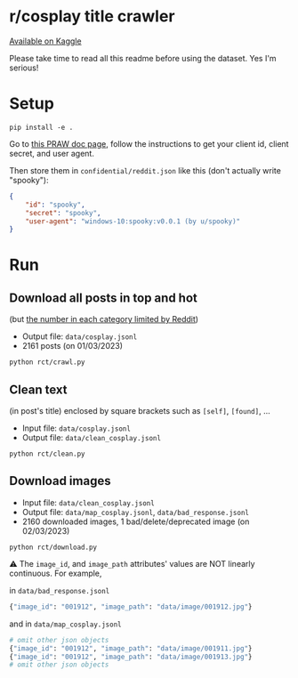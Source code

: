# r/cosplay title crawler

[Available on Kaggle](https://www.kaggle.com/datasets/inhanhv/rcosplay-hot-top-images-with-titles)

Please take time to read all this readme before using the dataset. Yes I'm serious!

# Setup

```
pip install -e .
```

Go to [this PRAW doc page](https://praw.readthedocs.io/en/stable/getting_started/quick_start.html#prerequisites), follow the instructions to get your client id, client secret, and user agent.

Then store them in `confidential/reddit.json` like this (don't actually write "spooky"):
```json
{
    "id": "spooky",
    "secret": "spooky",
    "user-agent": "windows-10:spooky:v0.0.1 (by u/spooky)"
}
```

# Run
## Download all posts in top and hot 
(but [the number in each category limited by Reddit](https://stackoverflow.com/a/54046328/13358358))
- Output file: `data/cosplay.jsonl`
- 2161 posts (on 01/03/2023)
```
python rct/crawl.py
```

## Clean text 
(in post's title) enclosed by square brackets such as `[self]`, `[found]`, ... 
- Input file: `data/cosplay.jsonl`
- Output file: `data/clean_cosplay.jsonl`
```
python rct/clean.py
```

## Download images 
- Input file: `data/clean_cosplay.jsonl`
- Output file: `data/map_cosplay.jsonl`, `data/bad_response.jsonl`
- 2160 downloaded images, 1 bad/delete/deprecated image (on 02/03/2023)
```
python rct/download.py
``` 
⚠ The `image_id`, and `image_path` attributes' values are NOT linearly continuous. For example,

in `data/bad_response.jsonl`
```python
{"image_id": "001912", "image_path": "data/image/001912.jpg"}
```
and in `data/map_cosplay.jsonl`
```python
# omit other json objects 
{"image_id": "001912", "image_path": "data/image/001911.jpg"}
{"image_id": "001912", "image_path": "data/image/001913.jpg"}
# omit other json objects
```